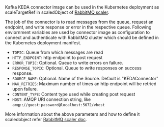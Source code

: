 Kafka KEDA connector image can be used in the Kubernetes deployment as scaleTargetRef in scaledObject of [RabbitMQ scaler](https://keda.sh/docs/1.5/scalers/rabbitmq-queue/).

The job of the connector is to read messages from the queue, request an endpoint, and write response or error in the respective queue. Following enviornment variables are used by connector image as configuration to connect and authenticate with RabbitMQ cluster which should be defined in the Kubernetes deployment manifest.

- `TOPIC`: Queue from which messages are read
- `HTTP_ENDPOINT`: http endpoint to post request
- `ERROR_TOPIC`: Optional. Queue to write errors on failure.
- `RESPONSE_TOPIC`: Optional. Queue to write responses on success response.
- `SOURCE_NAME`: Optional. Name of the Source. Default is "KEDAConnector"
- `MAX_RETRIES`: Maximum number of times an http endpoint will be retried upon failure.
- `CONTENT_TYPE`: Content type used while creating post request
- `HOST`: AMQP URI connection string, like `amqp://guest:password@localhost:5672/vhost`

More information about the above parameters and how to define it scaledobject refer [RabbitMQ scaler doc](https://keda.sh/docs/1.5/scalers/rabbitmq-queue/).
